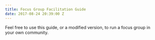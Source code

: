 ```yaml
---
title: Focus Group Facilitation Guide
date: 2017-08-24 20:39:00 Z
---
```


Feel free to use this guide, or a modified version, to run a focus group in your own community. 


